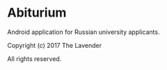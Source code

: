 # Abiturium

Android application for Russian university applicants.

Copyright (c) 2017 The Lavender

All rights reserved.
